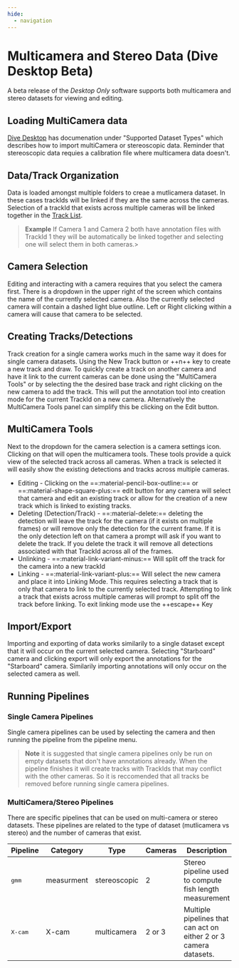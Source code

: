 ```yaml
---
hide:
  - navigation
---
```


# Multicamera and Stereo Data (Dive Desktop Beta)

A beta release of the *Desktop Only* software supports both multicamera and stereo datasets for viewing and editing.

## Loading MultiCamera data

[Dive Desktop](Dive-Desktop.md) has documenation under "Supported Dataset Types" which describes how to import multiCamera or stereoscopic data.  Reminder that stereoscopic data requies a calibration file where multicamera data doesn't.

##  Data/Track Organization

Data is loaded amongst multiple folders to creae a mutlicamera dataset.  In these cases trackIds will be linked if they are the same across the cameras.  Selection of a trackId that exists across multiple cameras will be linked together in the [Track List](UI-Track-List.md).

> **Example**  If Camera 1 and Camera 2 both have annotation files with TrackId 1 they will be automatically be linked together and selecting one will select them in both cameras.> 

## Camera Selection

Editing and interacting with a camera requires that you select the camera first.  There is a dropdown in the upper right of the screen which contains the name of the currently selected camera.  Also the currently selected camera will contain a dashed light blue outline.  Left or Right clicking within a camera will cause that camera to be selected.

## Creating Tracks/Detections

Track creation for a single camera works much in the same way it does for single camera datasets.  Using the New Track button or ++n++ key to create a new track and draw.  To quickly create a track on another camera and have it link to the current cameras can be done using the "MultiCamera Tools" or by selecting the the desired base track and right clicking on the new camera to add the track.  This will put the annotation tool into creation mode for the current TrackId on a new camera.  Alternatively the MultiCamera Tools panel can simplify this be clicking on the Edit button.

## MultiCamera Tools

Next to the dropdown for the camera selection is a camera settings icon.  Clicking on that will open the multicamera tools.  These tools provide a quick view of the selected track across all cameras.
When a track is selected it will easily show the existing detections and tracks across multiple cameras.

* Editing - Clicking on the ==:material-pencil-box-outline:== or ==:material-shape-square-plus:== edit button for any camera will select that camera and edit an existing track or allow for the creation of a new track which is linked to existing tracks.
* Deleting (Detection/Track) - ==:material-delete:==  deleting the detection will leave the track for the camera (if it exists on multiple frames) or will remove only the detection for the current frame.  If it is the only detection left on that camera a prompt will ask if you want to delete the track.  If you delete the track it will remove all detections associated with that TrackId across all of the frames.
* Unlinking - ==:material-link-variant-minus:== Will split off the track for the camera into a new trackId
* Linking - ==:material-link-variant-plus:== Will select the new camera and place it into Linking Mode.  This requires selecting a track that is only that camera to link to the currently selected track.  Attempting to link a track that exists across multiple cameras will prompt to split off the track before linking.  To exit linking mode use the ++escape++ Key

## Import/Export

Importing and exporting of data works similarily to a single dataset except that it will occur on the current selected camera.  Selecting "Starboard" camera and clicking export will only export the annotations for the "Starboard" camera.  Similarily importing annotations will only occur on the selected camera as well.

## Running Pipelines

### Single Camera Pipelines

Single camera pipelines can be used by selecting the camera and then running the pipeline from the pipeline menu.

> **Note** it is suggested that single camera pipelines only be run on empty datasets that don't have annotations already.  When the pipeline finishes it will create tracks with TrackIds that may conflict with the other cameras.  So it is reccomended that all tracks be removed before running single camera pipelines.

### MultiCamera/Stereo Pipelines

There are specific pipelines that can be used on multi-camera or stereo datasets.  These pipelines are related to the type of dataset (mutlicamera vs stereo) and the number of cameras that exist.

| Pipeline | Category | Type | Cameras | Description |
| -------- | -------- | -------- | -------- | -------- |
| <pre>gmm</pre>  | measurment | stereoscopic | 2 | Stereo pipeline used to compute fish length measurement |
| <pre>X-cam</pre>  | X-cam | multicamera | 2 or 3| Multiple pipelines that can act on either 2 or 3 camera datasets.
